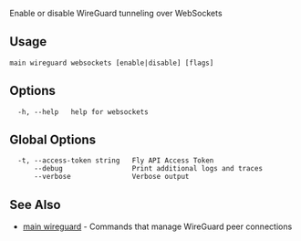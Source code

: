 Enable or disable WireGuard tunneling over WebSockets

## Usage
~~~
main wireguard websockets [enable|disable] [flags]
~~~

## Options

~~~
  -h, --help   help for websockets
~~~

## Global Options

~~~
  -t, --access-token string   Fly API Access Token
      --debug                 Print additional logs and traces
      --verbose               Verbose output
~~~

## See Also

* [main wireguard](/docs/flyctl/main-wireguard/)	 - Commands that manage WireGuard peer connections

